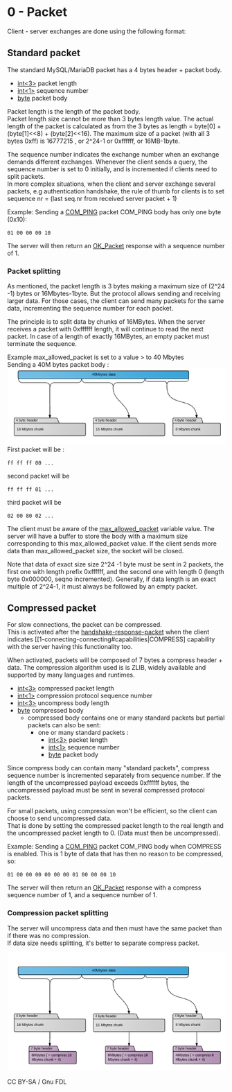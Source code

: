 # 0 - Packet

Client - server exchanges are done using the following format:

## Standard packet

The standard MySQL/MariaDB packet has a 4 bytes header + packet body.

* [int<3>](protocol-data-types.md#fixed-length-integers) packet length
* [int<1>](protocol-data-types.md#fixed-length-integers) sequence number
* [byte](protocol-data-types.md#fixed-length-bytes) packet body

Packet length is the length of the packet body.\
Packet length size cannot be more than 3 bytes length value. The actual length of the packet is calculated as from the 3 bytes as length = byte\[0] + (byte\[1]<<8) + (byte\[2]<<16). The maximum size of a packet (with all 3 bytes 0xff) is 16777215 , or 2^24-1 or 0xffffff, or 16MB-1byte.

The sequence number indicates the exchange number when an exchange demands different exchanges. Whenever the client sends a query, the sequence number is set to 0 initially, and is incremented if clients need to split packets.\
In more complex situations, when the client and server exchange several packets, e.g authentication handshake, the rule of thumb for clients is to set sequence nr = (last seq.nr from received server packet + 1)

Example: Sending a [COM\_PING](2-text-protocol/com_ping.md) packet COM\_PING body has only one byte (0x10):

```
01 00 00 00 10
```

The server will then return an [OK\_Packet](4-server-response-packets/ok_packet.md) response with a sequence number of 1.

### Packet splitting

As mentioned, the packet length is 3 bytes making a maximum size of (2^24 -1) bytes or 16Mbytes-1byte. But the protocol allows sending and receiving larger data. For those cases, the client can send many packets for the same data, incrementing the sequence number for each packet.

The principle is to split data by chunks of 16MBytes. When the server receives a packet with 0xffffff length, it will continue to read the next packet. In case of a length of exactly 16MBytes, an empty packet must terminate the sequence.

Example max\_allowed\_packet is set to a value > to 40 Mbytes\
Sending a 40M bytes packet body :![standard\_packet](../../../../.gitbook/assets/0-packet/+image/standard_packet.png)\
First packet will be :

```
ff ff ff 00 ...
```

second packet will be

```
ff ff ff 01 ...
```

third packet will be

```
02 00 80 02 ...
```

The client must be aware of the [max\_allowed\_packet](../../../../ha-and-performance/optimization-and-tuning/system-variables/server-system-variables.md#max_allowed_packet) variable value. The server will have a buffer to store the body with a maximum size corresponding to this max\_allowed\_packet value. If the client sends more data than max\_allowed\_packet size, the socket will be closed.

Note that data of exact size size 2^24 -1 byte must be sent in 2 packets, the first one with length prefix 0xffffff, and the second one with length 0 (length byte 0x000000, seqno incremented). Generally, if data length is an exact multiple of 2^24-1, it must always be followed by an empty packet.

## Compressed packet

For slow connections, the packet can be compressed.\
This is activated after the [handshake-response-packet](1-connecting/connection.md) when the client indicates \[\[1-connecting-connecting#capabilities|COMPRESS] capability with the server having this functionality too.

When activated, packets will be composed of 7 bytes a compress header + data. The compression algorithm used is is ZLIB, widely available and supported by many languages and runtimes.

* [int<3>](protocol-data-types.md#fixed-length-integers) compressed packet length
* [int<1>](protocol-data-types.md#fixed-length-integers) compression protocol sequence number
* [int<3>](protocol-data-types.md#fixed-length-integers) uncompress body length
* [byte](protocol-data-types.md#fixed-length-bytes) compressed body
  * compressed body contains one or many standard packets but partial packets can also be sent:
    * one or many standard packets :
      * [int<3>](protocol-data-types.md#fixed-length-integers) packet length
      * [int<1>](protocol-data-types.md#fixed-length-integers) sequence number
      * [byte](protocol-data-types.md#fixed-length-bytes) packet body

Since compress body can contain many "standard packets", compress sequence number is incremented separately from sequence number. If the length of the uncompressed payload exceeds 0xffffff bytes, the uncompressed payload must be sent in several compressed protocol packets.

For small packets, using compression won't be efficient, so the client can choose to send uncompressed data.\
That is done by setting the compressed packet length to the real length and the uncompressed packet length to 0. (Data must then be uncompressed).

Example: Sending a [COM\_PING](2-text-protocol/com_ping.md) packet COM\_PING body when COMPRESS is enabled. This is 1 byte of data that has then no reason to be compressed, so:

```
01 00 00 00 00 00 00 01 00 00 00 10
```

The server will then return an [OK\_Packet](4-server-response-packets/ok_packet.md) response with a compress sequence number of 1, and a sequence number of 1.

### Compression packet splitting

The server will uncompress data and then must have the same packet than if there was no compression.\
If data size needs splitting, it's better to separate compress packet.

![compress\_packet](../../../../.gitbook/assets/0-packet/+image/compress_packet.png)

CC BY-SA / Gnu FDL
